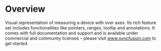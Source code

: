 # Overview

Visual representation of measuring a device with over axes. Its rich feature set includes functionalities like pointers, ranges, tooltip and annotations. It comes with full documentation and support and is available under commercial and community licenses – please visit www.syncfusion.com to get started.